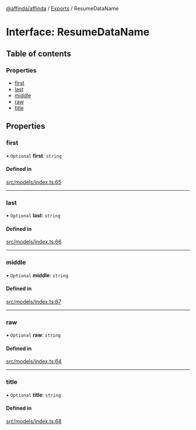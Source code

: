 [@affinda/affinda](../README.md) / [Exports](../modules.md) / ResumeDataName

# Interface: ResumeDataName

## Table of contents

### Properties

- [first](ResumeDataName.md#first)
- [last](ResumeDataName.md#last)
- [middle](ResumeDataName.md#middle)
- [raw](ResumeDataName.md#raw)
- [title](ResumeDataName.md#title)

## Properties

### first

• `Optional` **first**: `string`

#### Defined in

[src/models/index.ts:65](https://github.com/affinda/affinda-typescript/blob/12596da/src/models/index.ts#L65)

___

### last

• `Optional` **last**: `string`

#### Defined in

[src/models/index.ts:66](https://github.com/affinda/affinda-typescript/blob/12596da/src/models/index.ts#L66)

___

### middle

• `Optional` **middle**: `string`

#### Defined in

[src/models/index.ts:67](https://github.com/affinda/affinda-typescript/blob/12596da/src/models/index.ts#L67)

___

### raw

• `Optional` **raw**: `string`

#### Defined in

[src/models/index.ts:64](https://github.com/affinda/affinda-typescript/blob/12596da/src/models/index.ts#L64)

___

### title

• `Optional` **title**: `string`

#### Defined in

[src/models/index.ts:68](https://github.com/affinda/affinda-typescript/blob/12596da/src/models/index.ts#L68)
